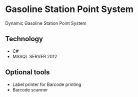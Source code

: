 # Gasoline Station Point System
Dynamic Gasoline Station Point System

## Technology 
- C#
- MSSQL SERVER 2012

## Optional tools
- Label printer for Barcode printing
- Barcode scanner
